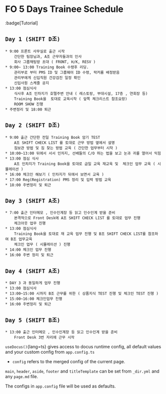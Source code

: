 # FO 5 Days Trainee Schedule
:badge[Tutorial]

## `Day 1 (SHIFT D조)`

```
* 9:00 프론트 사무실로 출근 시작
    간단한 팀장님과, A조 근무자들과의 인사
    회사 그룹채팅방 초대 ( FRONT, H/K, RESV )
* 9:00~ 13:00 Training Book 수령후 리딩.
    관리부로 부터 PMS ID 및 그룹웨어 ID 수령, 락커룸 배정받음
    관리부에게 신입직원 건강검진 일정 확인 
    신입사원 스케줄 공지
* 13:00 점심식사
    식사후 A조 인차지가 호텔주변 안내 ( 레스토랑, 부대시설, 17층 , 연회장 등)
    Training Book을  토대로 교육시작 ( 앞쪽 체크리스트 참조요망) 
    ROOM SHOW 진행 
* 주변정리 및 18:00 퇴근
```

## `Day 2 (SHIFT D조)`

```
* 9:00 출근 간단한 전일 Training Book 암기 TEST
    A조 SHIFT CHECK LIST 를 토대로 근무 방법 옆에서 설명
    짐보관 방법 및 짐 찾는 방법 교육 ( 간단한 업무부터 시작 )
* 10:00~13:00 뒤에서 서서 인차지, 선배들의 C/O 하는 법을 보고 눈과 귀를 열어서 익힘
* 13:00 점심 식사
    A조 인차지가 Training Book을 토대로 금일 교육 재교육 및  체크인 업무 교육 ( 시뮬레이션 )
* 16:00 체크인 해보기 ( 인차지가 뒤에서 보면서 교육 )
* 17:00 Reg(Registration) PMS 정리 및 입력 방법 교육
* 18:00 주변정리 및 퇴근
```

## `Day 3 (SHIFT A조)`

```
* 7:00 출근 인터메모 , 인수인계장 등 읽고 인수인계 받을 준비
    본격적으로 Front Desk에 A조 SHIFT CHECK LIST 를 토대로 업무 진행
    체크아웃 업무 진행
* 13:00 점심식사
    Training Book을 토대로 재 교육 업무 진행 및 B조 SHIFT CHECK LIST를 참조하여 B조 업무교육
    체크인 업무 ( 시뮬레이션 ) 진행
* 14:00 체크인 업무 진행
* 16:00 주변 정리 및 퇴근
```

## `Day 4 (SHIFT A조)`
```
* DAY 3 과 동일하게 업무 진행
* 13:00 점심식사
* 13:00~15:00 시까지 B조 근무를 위한 ( 상품지식 TEST 진행 및 체크인 TEST 진행 )
* 15:00~16:00 체크인업무 진행
* 16:00 주변정리 및 퇴근
```
## `Day 5 (SHIFT B조)`
```
* 13:00 출근 인터메모 , 인수인계장 등 읽고 인수인계 받을 준비
    Front Desk 3번 자리에 근무 시작

```


`useDocus()`{lang=ts} gives access to docus runtime config, all default values and your custom config from `app.config.ts`

- `config` refers to the merged config of the current page.

`main`, `header`, `aside`, `footer` and `titleTemplate` can be set from `_dir.yml` and any `page.md` file.

The configs in `app.config` file will be used as defaults.